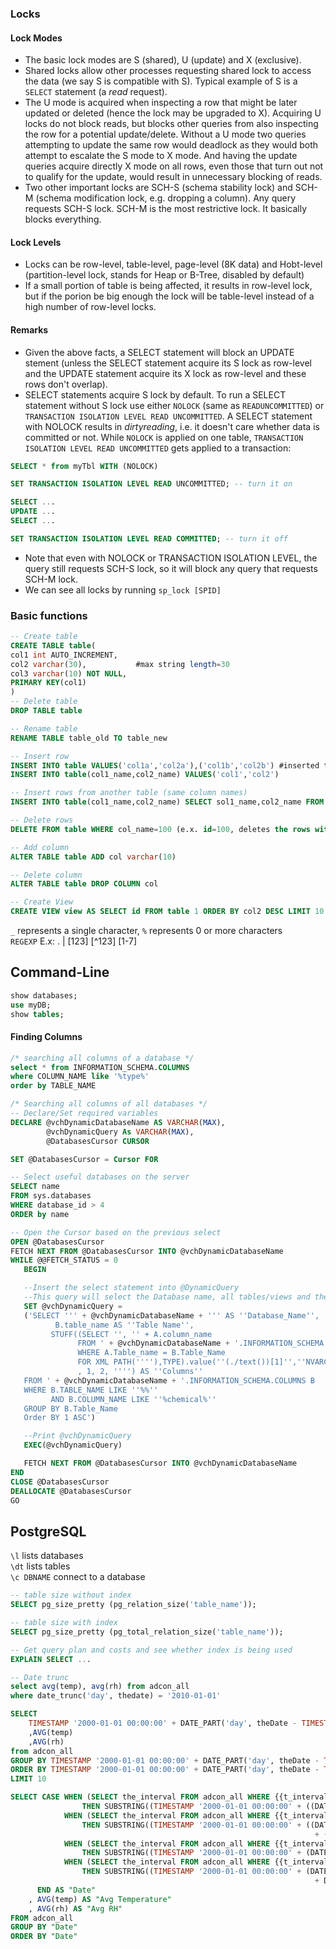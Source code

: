 ### Locks
#### Lock Modes
- The basic lock modes are S (shared), U (update) and X (exclusive). 
- Shared locks allow other processes requesting shared lock to access the data (we say S is compatible with S). Typical example of S is a `SELECT` statement (a *read* request). 
- The U mode is acquired when inspecting a row that might be later updated or deleted (hence the lock may be upgraded to X). Acquiring U locks do not block reads, but blocks other queries from also inspecting the row for a potential update/delete. Without a U mode two queries attempting to update the same row would deadlock as they would both attempt to escalate the S mode to X mode. And having the update queries acquire directly X mode on all rows, even those that turn out not to qualify for the update, would result in unnecessary blocking of reads.
- Two other important locks are SCH-S (schema stability lock) and SCH-M (schema modification lock, e.g. dropping a column). Any query requests SCH-S lock. SCH-M is the most restrictive lock. It basically blocks everything.
#### Lock Levels
- Locks can be row-level, table-level, page-level (8K data) and Hobt-level (partition-level lock, stands for Heap or B-Tree, disabled by default)
- If a small portion of table is being affected, it results in row-level lock, but if the porion be big enough the lock will be table-level instead of a high number of row-level locks.
#### Remarks
- Given the above facts, a SELECT statement will block an UPDATE stement (unless the SELECT statement acquire its S lock as row-level and the UPDATE statement acquire its X lock as row-level and these rows don't overlap). 
- SELECT statements acquire S lock by default. To run a SELECT statement without S lock use either `NOLOCK` (same as `READUNCOMMITTED`) or `TRANSACTION ISOLATION LEVEL READ UNCOMMITTED`. A SELECT statement with NOLOCK results in *dirtyreading*, i.e. it doesn't care whether data is committed or not. While `NOLOCK` is applied on one table, `TRANSACTION ISOLATION LEVEL READ UNCOMMITTED` gets applied to a transaction:
````SQL
SELECT * from myTbl WITH (NOLOCK)
````
````SQL
SET TRANSACTION ISOLATION LEVEL READ UNCOMMITTED; -- turn it on

SELECT ... 
UPDATE ...
SELECT ...

SET TRANSACTION ISOLATION LEVEL READ COMMITTED; -- turn it off
````
- Note that even with NOLOCK or TRANSACTION ISOLATION LEVEL, the query still requests SCH-S lock, so it will block any query that requests SCH-M lock.  
- We can see all locks by running `sp_lock [SPID]`

### Basic functions
````SQL
-- Create table
CREATE TABLE table(
col1 int AUTO_INCREMENT,
col2 varchar(30),           #max string length=30
col3 varchar(10) NOT NULL,
PRIMARY KEY(col1)
)
-- Delete table
DROP TABLE table

-- Rename table
RENAME TABLE table_old TO table_new

-- Insert row
INSERT INTO table VALUES('col1a','col2a'),('col1b','col2b') #inserted two rows
INSERT INTO table(col1_name,col2_name) VALUES('col1','col2')

-- Insert rows from another table (same column names)
INSERT INTO table(col1_name,col2_name) SELECT sol1_name,col2_name FROM table2 WHERE ...

-- Delete rows
DELETE FROM table WHERE col_name=100 (e.x. id=100, deletes the rows with id=100)

-- Add column
ALTER TABLE table ADD col varchar(10)

-- Delete column
ALTER TABLE table DROP COLUMN col

-- Create View
CREATE VIEW view AS SELECT id FROM table 1 ORDER BY col2 DESC LIMIT 10
 ````
`_` represents a single character, `%` represents 0 or more characters  
`REGEXP`  E.x: . | [123] [^123] [1-7]  


## Command-Line
```SQL
show databases;
use myDB;
show tables;
````

#### Finding Columns
````SQL
/* searching all columns of a database */
select * from INFORMATION_SCHEMA.COLUMNS
where COLUMN_NAME like '%type%'
order by TABLE_NAME

/* Searching all columns of all databases */
-- Declare/Set required variables
DECLARE @vchDynamicDatabaseName AS VARCHAR(MAX),
        @vchDynamicQuery As VARCHAR(MAX),
        @DatabasesCursor CURSOR

SET @DatabasesCursor = Cursor FOR

-- Select useful databases on the server
SELECT name 
FROM sys.databases 
WHERE database_id > 4 
ORDER by name

-- Open the Cursor based on the previous select
OPEN @DatabasesCursor
FETCH NEXT FROM @DatabasesCursor INTO @vchDynamicDatabaseName
WHILE @@FETCH_STATUS = 0
   BEGIN

   --Insert the select statement into @DynamicQuery 
   --This query will select the Database name, all tables/views and their columns (in a comma delimited field)
   SET @vchDynamicQuery =
   ('SELECT ''' + @vchDynamicDatabaseName + ''' AS ''Database_Name'',
          B.table_name AS ''Table Name'',
         STUFF((SELECT '', '' + A.column_name
               FROM ' + @vchDynamicDatabaseName + '.INFORMATION_SCHEMA.COLUMNS A
               WHERE A.Table_name = B.Table_Name
               FOR XML PATH(''''),TYPE).value(''(./text())[1]'',''NVARCHAR(MAX)'')
               , 1, 2, '''') AS ''Columns''
   FROM ' + @vchDynamicDatabaseName + '.INFORMATION_SCHEMA.COLUMNS B
   WHERE B.TABLE_NAME LIKE ''%%''
         AND B.COLUMN_NAME LIKE ''%chemical%''
   GROUP BY B.Table_Name
   Order BY 1 ASC')

   --Print @vchDynamicQuery
   EXEC(@vchDynamicQuery)

   FETCH NEXT FROM @DatabasesCursor INTO @vchDynamicDatabaseName
END
CLOSE @DatabasesCursor
DEALLOCATE @DatabasesCursor
GO
````
## PostgreSQL
`\l` lists databases  
`\dt` lists tables  
`\c DBNAME` connect to a database 
````SQL
-- table size without index
SELECT pg_size_pretty (pg_relation_size('table_name'));

-- table size with index
SELECT pg_size_pretty (pg_total_relation_size('table_name'));

-- Get query plan and costs and see whether index is being used
EXPLAIN SELECT ...

-- Date trunc
select avg(temp), avg(rh) from adcon_all
where date_trunc('day', thedate) = '2010-01-01'
````
````SQL
SELECT 
    TIMESTAMP '2000-01-01 00:00:00' + DATE_PART('day', theDate - TIMESTAMP '2000-01-01 00:00:00') * INTERVAL '1 day' 
    ,AVG(temp)
    ,AVG(rh)
from adcon_all
GROUP BY TIMESTAMP '2000-01-01 00:00:00' + DATE_PART('day', theDate - TIMESTAMP '2000-01-01 00:00:00') * INTERVAL '1 day' 
ORDER BY TIMESTAMP '2000-01-01 00:00:00' + DATE_PART('day', theDate - TIMESTAMP '2000-01-01 00:00:00') * INTERVAL '1 day' 
LIMIT 10
````
````SQL
SELECT CASE WHEN (SELECT the_interval FROM adcon_all WHERE {{t_interval}}) = 'Yearly' 
                THEN SUBSTRING((TIMESTAMP '2000-01-01 00:00:00' + ((DATE_PART('year', theDate) - DATE_PART('year', TIMESTAMP '2000-01-01 00:00:00')) || ' year')::INTERVAL)::TEXT, 1, 4)
            WHEN (SELECT the_interval FROM adcon_all WHERE {{t_interval}}) = 'Monthly' 
                THEN SUBSTRING((TIMESTAMP '2000-01-01 00:00:00' + ((DATE_PART('year', theDate) - DATE_PART('year', TIMESTAMP '2000-01-01 00:00:00')) * 12 
                                                                    + (DATE_PART('month', theDate) - DATE_PART('month', TIMESTAMP '2000-01-01 00:00:00')) || ' month')::INTERVAL)::TEXT, 1, 7)
            WHEN (SELECT the_interval FROM adcon_all WHERE {{t_interval}}) = 'Daily' 
                THEN SUBSTRING((TIMESTAMP '2000-01-01 00:00:00' + (DATE_PART('day', theDate - TIMESTAMP '2000-01-01 00:00:00') || ' day')::INTERVAL)::TEXT, 1, 10)
            WHEN (SELECT the_interval FROM adcon_all WHERE {{t_interval}}) = 'Hourly' 
                THEN SUBSTRING((TIMESTAMP '2000-01-01 00:00:00' + (DATE_PART('day', theDate - TIMESTAMP '2000-01-01 00:00:00') * 24 
                                                                    + DATE_PART('hour', theDate - TIMESTAMP '2000-01-01 00:00:00') || ' hour')::INTERVAL)::TEXT, 1, 13)
      END AS "Date"
    , AVG(temp) AS "Avg Temperature"
    , AVG(rh) AS "Avg RH"
FROM adcon_all
GROUP BY "Date"
ORDER BY "Date"
````
